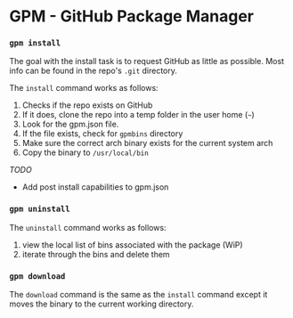 # GPM - GitHub Package Manager

### `gpm install`

The goal with the install task is to request GitHub as little as possible. Most
 info can be found in the repo's `.git` directory.

The `install` command works as follows:

1. Checks if the repo exists on GitHub
2. If it does, clone the repo into a temp folder in the user home (`~`)
3. Look for the gpm.json file.
4. If the file exists, check for `gpmbins` directory
5. Make sure the correct arch binary exists for the current system arch
6. Copy the binary to `/usr/local/bin`

*TODO*

* Add post install capabilities to gpm.json

### `gpm uninstall`

The `uninstall` command works as follows:

1. view the local list of bins associated with the package (WiP)
2. iterate through the bins and delete them

### `gpm download`

The `download` command is the same as the `install` command except it moves the
 binary to the current working directory.
